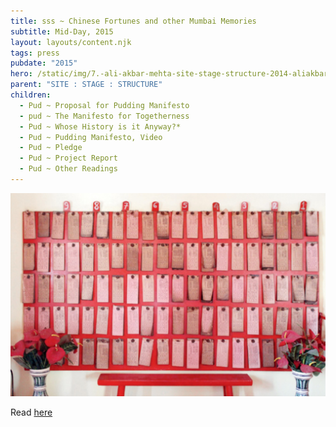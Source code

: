 ```yaml
---
title: sss ~ Chinese Fortunes and other Mumbai Memories
subtitle: Mid-Day, 2015
layout: layouts/content.njk
tags: press
pubdate: "2015"
hero: /static/img/7.-ali-akbar-mehta-site-stage-structure-2014-aliakbarmehta.jpg
parent: "SITE : STAGE : STRUCTURE"
children:
  - Pud ~ Proposal for Pudding Manifesto
  - pud ~ The Manifesto for Togetherness
  - Pud ~ Whose History is it Anyway?*
  - Pud ~ Pudding Manifesto, Video
  - Pud ~ Pledge
  - Pud ~ Project Report
  - Pud ~ Other Readings
---
```

![](/static/img/ali-akbar-mehtathe-kwan-tai-shek-chinese-temple_press.jpg)

Read [here](https://www.mid-day.com/articles/chinese-fortunes-and-other-mumbai-memories/15900193)
